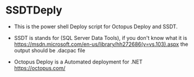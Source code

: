 # SSDTDeply

- This is the power shell Deploy script for Octopus Deploy and SSDT.

+ SSDT is stands for (SQL Server Data Tools), if you don't know what it is 
https://msdn.microsoft.com/en-us/library/hh272686(v=vs.103).aspx
the output should be .dacpac file 

+ Octopus Deploy is a Automated deployment for .NET 
https://octopus.com/
